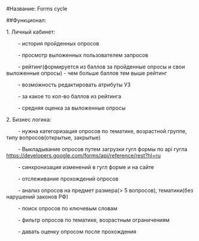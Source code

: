 ﻿#Название: Forms cycle

##Функционал:

1\. Личный кабинет:

        - история пройденных опросов

        - просмотр выложенных пользователем запросов

        - рейтинг(формируется из баллов за пройденные опросы и свои выложенные опросы) - чем больше баллов тем выше рейтинг

        - возможность редактировать атрибуты УЗ

        - за какое то кол-во баллов из рейтинга

        - средняя оценка за выложенные опросы 

2\. Бизнес логика:

        - нужна категоризация опросов по тематике, возрастной группе, типу вопросов(открытые, закрытые)

        - Выкладывание опросов путем загрузки гугл формы по api гугла https://developers.google.com/forms/api/reference/rest?hl=ru

        - синхронизация изменений в гугл форме и на сайте

        - отслеживание прохождений опросов

        - анализ опросов на предмет размера(> 5 вопросов), тематики(без нарушений законов РФ)

        - поиск опросов по ключевым словам

        - фильтр опросов по тематике, возрастным ограничениям

        - давать оценку опросом после прохождения
